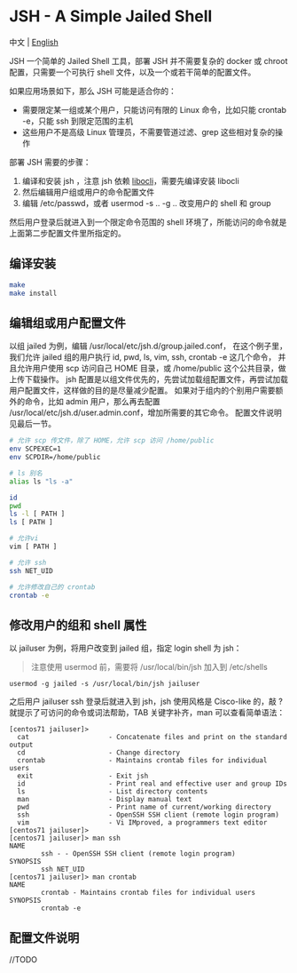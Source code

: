 # JSH - A Simple Jailed Shell
中文 | [English](README.md)

JSH 一个简单的 Jailed Shell 工具，部署 JSH 并不需要复杂的 docker 或 chroot 配置，只需要一个可执行 shell 文件，以及一个或若干简单的配置文件。

如果应用场景如下，那么 JSH 可能是适合你的：
- 需要限定某一组或某个用户，只能访问有限的 Linux 命令，比如只能 crontab -e，只能 ssh 到限定范围的主机
- 这些用户不是高级 Linux 管理员，不需要管道过滤、grep 这些相对复杂的操作

部署 JSH 需要的步骤：
1. 编译和安装 jsh ，注意 jsh 依赖 [libocli](https://github.com/diggerwoo/libocli)，需要先编译安装 libocli
2. 然后编辑用户组或用户的命令配置文件
3. 编辑 /etc/passwd，或者 usermod -s .. -g .. 改变用户的 shell 和 group

然后用户登录后就进入到一个限定命令范围的 shell 环境了，所能访问的命令就是上面第二步配置文件里所指定的。

## 编译安装
```sh
make
make install
```

## 编辑组或用户配置文件

以组 jailed 为例，编辑 /usr/local/etc/jsh.d/group.jailed.conf，
在这个例子里，我们允许 jailed 组的用户执行 id, pwd, ls, vim, ssh, crontab -e 这几个命令，
并且允许用户使用 scp 访问自己 HOME 目录，或 /home/public 这个公共目录，做上传下载操作。
jsh 配置是以组文件优先的，先尝试加载组配置文件，再尝试加载用户配置文件，这样做的目的是尽量减少配置。
如果对于组内的个别用户需要额外的命令，比如 admin 用户，那么再去配置 /usr/local/etc/jsh.d/user.admin.conf，增加所需要的其它命令。
配置文件说明见最后一节。

```sh
# 允许 scp 传文件，除了 HOME，允许 scp 访问 /home/public
env SCPEXEC=1
env SCPDIR=/home/public

# ls 别名
alias ls "ls -a"

id
pwd
ls -l [ PATH ]
ls [ PATH ]

# 允许vi
vim [ PATH ]

# 允许 ssh 
ssh NET_UID

# 允许修改自己的 crontab
crontab -e
```

## 修改用户的组和 shell 属性

以 jailuser 为例，将用户改变到 jailed 组，指定 login shell 为 jsh：
> 注意使用 usermod 前，需要将 /usr/local/bin/jsh 加入到 /etc/shells
```
usermod -g jailed -s /usr/local/bin/jsh jailuser
```

之后用户 jailuser ssh 登录后就进入到 jsh，jsh 使用风格是 Cisco-like 的，敲 ? 就提示了可访问的命令或词法帮助，TAB 关键字补齐，man 可以查看简单语法：

```
[centos71 jailuser]>
  cat                    - Concatenate files and print on the standard output
  cd                     - Change directory
  crontab                - Maintains crontab files for individual users
  exit                   - Exit jsh
  id                     - Print real and effective user and group IDs
  ls                     - List directory contents
  man                    - Display manual text
  pwd                    - Print name of current/working directory
  ssh                    - OpenSSH SSH client (remote login program)
  vim                    - Vi IMproved, a programmers text editor
[centos71 jailuser]>
[centos71 jailuser]> man ssh
NAME
        ssh - - OpenSSH SSH client (remote login program)
SYNOPSIS
        ssh NET_UID
[centos71 jailuser]> man crontab
NAME
        crontab - Maintains crontab files for individual users
SYNOPSIS
        crontab -e
```

## 配置文件说明

//TODO
